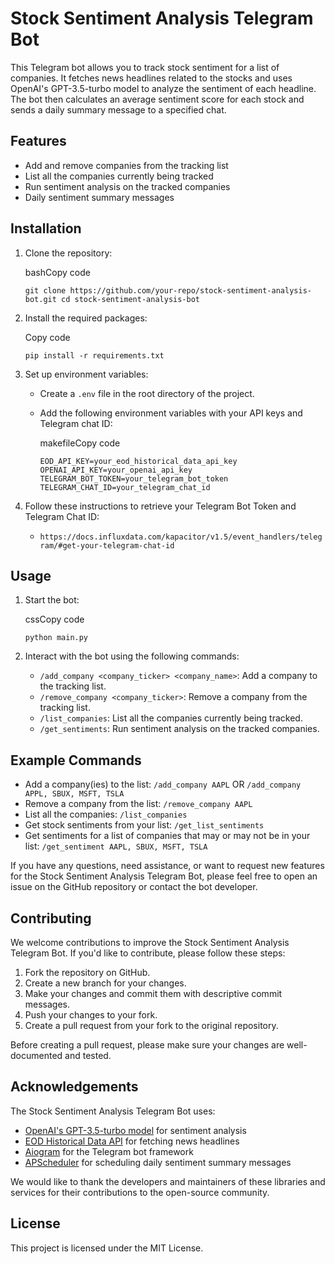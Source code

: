 # Stock Sentiment Analysis Telegram Bot

This Telegram bot allows you to track stock sentiment for a list of companies. It fetches news headlines related to the stocks and uses OpenAI's GPT-3.5-turbo model to analyze the sentiment of each headline. The bot then calculates an average sentiment score for each stock and sends a daily summary message to a specified chat.

## Features

-   Add and remove companies from the tracking list
-   List all the companies currently being tracked
-   Run sentiment analysis on the tracked companies
-   Daily sentiment summary messages

## Installation

1.  Clone the repository:
    
    bashCopy code
    
    `git clone https://github.com/your-repo/stock-sentiment-analysis-bot.git cd stock-sentiment-analysis-bot`
    
2.  Install the required packages:
    
    Copy code
    
    `pip install -r requirements.txt`
    
3.  Set up environment variables:
    
    -   Create a `.env` file in the root directory of the project.
        
    -   Add the following environment variables with your API keys and Telegram chat ID:
        
        makefileCopy code
        
        `EOD_API_KEY=your_eod_historical_data_api_key OPENAI_API_KEY=your_openai_api_key TELEGRAM_BOT_TOKEN=your_telegram_bot_token TELEGRAM_CHAT_ID=your_telegram_chat_id`
        
4. Follow these instructions to retrieve your Telegram Bot Token and Telegram Chat ID:

    - `https://docs.influxdata.com/kapacitor/v1.5/event_handlers/telegram/#get-your-telegram-chat-id`
    


## Usage

1.  Start the bot:
    
    cssCopy code
    
    `python main.py`
    
2.  Interact with the bot using the following commands:
    
    -   `/add_company <company_ticker> <company_name>`: Add a company to the tracking list.
    -   `/remove_company <company_ticker>`: Remove a company from the tracking list.
    -   `/list_companies`: List all the companies currently being tracked.
    -   `/get_sentiments`: Run sentiment analysis on the tracked companies.

## Example Commands

-   Add a company(ies) to the list: `/add_company AAPL` OR `/add_company APPL, SBUX, MSFT, TSLA`
-   Remove a company from the list: `/remove_company AAPL`
-   List all the companies: `/list_companies`
-   Get stock sentiments from your list: `/get_list_sentiments`
-   Get sentiments for a list of companies that may or may not be in your list: `/get_sentiment AAPL, SBUX, MSFT, TSLA`

If you have any questions, need assistance, or want to request new features for the Stock Sentiment Analysis Telegram Bot, please feel free to open an issue on the GitHub repository or contact the bot developer.

## Contributing

We welcome contributions to improve the Stock Sentiment Analysis Telegram Bot. If you'd like to contribute, please follow these steps:

1.  Fork the repository on GitHub.
2.  Create a new branch for your changes.
3.  Make your changes and commit them with descriptive commit messages.
4.  Push your changes to your fork.
5.  Create a pull request from your fork to the original repository.

Before creating a pull request, please make sure your changes are well-documented and tested.

## Acknowledgements

The Stock Sentiment Analysis Telegram Bot uses:

-   [OpenAI's GPT-3.5-turbo model](https://beta.openai.com/docs/models/gpt-3.5-turbo) for sentiment analysis
-   [EOD Historical Data API](https://eodhistoricaldata.com/) for fetching news headlines
-   [Aiogram](https://docs.aiogram.dev/en/latest/index.html) for the Telegram bot framework
-   [APScheduler](https://apscheduler.readthedocs.io/en/stable/) for scheduling daily sentiment summary messages

We would like to thank the developers and maintainers of these libraries and services for their contributions to the open-source community.

## License

This project is licensed under the MIT License.